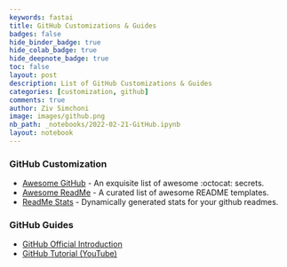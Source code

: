 ```yaml
---
keywords: fastai
title: GitHub Customizations & Guides
badges: false
hide_binder_badge: true
hide_colab_badge: true
hide_deepnote_badge: true
toc: false
layout: post
description: List of GitHub Customizations & Guides
categories: [customization, github]
comments: true
author: Ziv Simchoni
image: images/github.png
nb_path: _notebooks/2022-02-21-GitHub.ipynb
layout: notebook
---
```


<!--
#################################################
### THIS FILE WAS AUTOGENERATED! DO NOT EDIT! ###
#################################################
# file to edit: _notebooks/2022-02-21-GitHub.ipynb
-->

<div class="container" id="notebook-container">
        
<div class="cell border-box-sizing text_cell rendered"><div class="inner_cell">
<div class="text_cell_render border-box-sizing rendered_html">
<h3 id="GitHub-Customization">GitHub Customization<a class="anchor-link" href="#GitHub-Customization"> </a></h3><ul>
<li><a href="https://github.com/Kikobeats/awesome-github">Awesome GitHub</a> - An exquisite list of awesome :octocat: secrets.</li>
<li><a href="https://github.com/kautukkundan/Awesome-Profile-README-templates">Awesome ReadMe</a> - A curated list of awesome README templates.</li>
<li><a href="https://github.com/anuraghazra/github-readme-stats">ReadMe Stats</a> - Dynamically generated stats for your github readmes.</li>
</ul>

</div>
</div>
</div>
<div class="cell border-box-sizing text_cell rendered"><div class="inner_cell">
<div class="text_cell_render border-box-sizing rendered_html">
<h3 id="GitHub-Guides">GitHub Guides<a class="anchor-link" href="#GitHub-Guides"> </a></h3><ul>
<li><a href="https://guides.github.com/activities/hello-world">GitHub Official Introduction</a></li>
<li><a href="https://www.youtube.com/watch?v=0fKg7e37bQE">GitHub Tutorial (YouTube)</a></li>
</ul>

</div>
</div>
</div>
</div>
 

